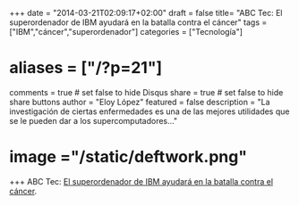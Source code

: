 +++
date = "2014-03-21T02:09:17+02:00"
draft = false
title= "ABC Tec: El superordenador de IBM ayudará en la batalla contra el cáncer"
tags = ["IBM","cáncer","superordenador"]
categories = ["Tecnología"]
# aliases = ["/?p=21"]
comments = true	# set false to hide Disqus
share = true	# set false to hide share buttons
author = "Eloy López"
featured = false
description = "La investigación de ciertas enfermedades es una de las mejores utilidades que se le pueden dar a los supercomputadores..."
# image ="/static/deftwork.png"
+++
ABC Tec: <a title="IBM contra el cancer" href="http://google.com/newsstand/s/CBIwl6K1pAk" target="_blank">El superordenador de IBM ayudará en la batalla contra el cáncer</a>.
